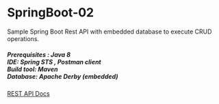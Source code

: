 # SpringBoot-02
Sample Spring Boot Rest API with embedded database to execute CRUD operations.
<h5> <i>
Prerequisites : Java 8 </br> 
IDE: Spring STS , Postman client </br> 
Build tool: Maven </br>
Database: Apache Derby (embedded) </br>
</i>
</h5>

[REST API Docs](https://documenter.getpostman.com/view/1524126/S1a7UjjN)



